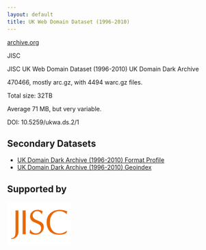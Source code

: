 ```yaml
---
layout: default
title: UK Web Domain Dataset (1996-2010)
---
```


[archive.org](http://www.archive.org/)

JISC

JISC UK Web Domain Dataset (1996-2010)
UK Domain Dark Archive

470466, mostly arc.gz, with 4494 warc.gz files.

Total size: 32TB

Average 71 MB, but very variable.

DOI: 10.5259/ukwa.ds.2/1

Secondary Datasets
------------------

* [UK Domain Dark Archive (1996-2010) Format Profile](fmtprofile)
* [UK Domain Dark Archive (1996-2010) Geoindex](geoindex)

Supported by
------------

[<img src="../images/jisc-logo-sml.png"/>](http://www.jisc.ac.uk/)



